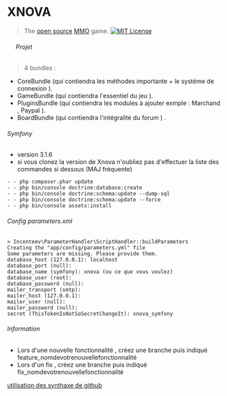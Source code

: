 
XNOVA
=====
<img align="left" width="0" height="192px" hspace="10"/>

> The [open source](https://en.wikipedia.org/wiki/Open-source_software) [MMO](https://en.wikipedia.org/wiki/Massively_multiplayer_online_game) game.
[![MIT License](https://img.shields.io/badge/license-GPLv3-007EC7.svg?style=flat-square)](/LICENSE) 

###### Projet
> 4 bundles :
- CoreBundle (qui contiendra les méthodes importante + le systéme de connexion ).
- GameBundle (qui contiendra l'essentiel du jeu ).
- PluginsBundle (qui contiendra les modules à ajouter exmple : Marchand , Paypal ).
- BoardBundle (qui contiendra l'intégralité du forum ) .

###### Symfony
- version 3.1.6
- si vous clonez la version de Xnova n'oubliez pas d'effectuer la liste des commandes si dessous (MAJ fréquente)
```DOS
- - php composer.phar update
- - php bin/console doctrine:database:create
- - php bin/console doctrine:schema:update --dump-sql
- - php bin/console doctrine:schema:update --force
- - php bin/console assets:install
```

###### Config parameters.xml

```DOS
> Incenteev\ParameterHandler\ScriptHandler::buildParameters
Creating the "app/config/parameters.yml" file
Some parameters are missing. Please provide them.
database_host (127.0.0.1): localhost
database_port (null):
database_name (symfony): xnova (ou ce que vous voulez)
database_user (root):
database_password (null):
mailer_transport (smtp):
mailer_host (127.0.0.1):
mailer_user (null):
mailer_password (null):
secret (ThisTokenIsNotSoSecretChangeIt): xnova_symfony
```

###### Information

- Lors d'une nouvelle fonctionnalité , créez une branche puis indiqué feature_nomdevotrenouvellefonctionnalité
- Lors d'un fix , créez une branche puis indiqué fix_nomdevotrenouvellefonctionnalité

[utilisation des synthaxe de github ](https://github.com/adam-p/markdown-here/wiki/Markdown-Cheatsheet)
